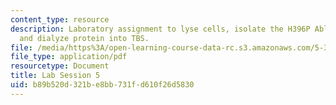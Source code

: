 ```yaml
---
content_type: resource
description: Laboratory assignment to lyse cells, isolate the H396P Abl kinase domain,
  and dialyze protein into TBS.
file: /media/https%3A/open-learning-course-data-rc.s3.amazonaws.com/5-36-biochemistry-laboratory-spring-2009/b89b520d321be8bb731fd610f26d5830_ses5.pdf
file_type: application/pdf
resourcetype: Document
title: Lab Session 5
uid: b89b520d-321b-e8bb-731f-d610f26d5830
---
```

